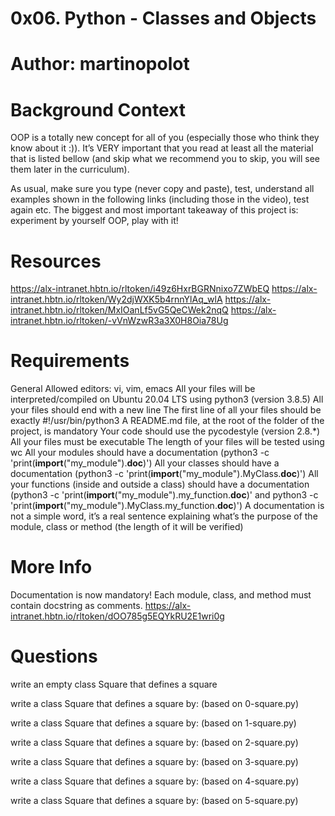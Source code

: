 # 0x06. Python - Classes and Objects
# Author: martinopolot

# Background Context
OOP is a totally new concept for all of you (especially those who think they know about it :)). It’s VERY important that you read at least all the material that is listed bellow (and skip what we recommend you to skip, you will see them later in the curriculum).

As usual, make sure you type (never copy and paste), test, understand all examples shown in the following links (including those in the video), test again etc. The biggest and most important takeaway of this project is: experiment by yourself OOP, play with it!
# Resources
https://alx-intranet.hbtn.io/rltoken/i49z6HxrBGRNnixo7ZWbEQ
https://alx-intranet.hbtn.io/rltoken/Wy2djWXK5b4rnnYlAq_wlA
https://alx-intranet.hbtn.io/rltoken/MxIOanLf5vG5QeCWek2nqQ
https://alx-intranet.hbtn.io/rltoken/-vVnWzwR3a3X0H8Oia78Ug

# Requirements
General
Allowed editors: vi, vim, emacs
All your files will be interpreted/compiled on Ubuntu 20.04 LTS using python3 (version 3.8.5)
All your files should end with a new line
The first line of all your files should be exactly #!/usr/bin/python3
A README.md file, at the root of the folder of the project, is mandatory
Your code should use the pycodestyle (version 2.8.*)
All your files must be executable
The length of your files will be tested using wc
All your modules should have a documentation (python3 -c 'print(__import__("my_module").__doc__)')
All your classes should have a documentation (python3 -c 'print(__import__("my_module").MyClass.__doc__)')
All your functions (inside and outside a class) should have a documentation (python3 -c 'print(__import__("my_module").my_function.__doc__)' and python3 -c 'print(__import__("my_module").MyClass.my_function.__doc__)')
A documentation is not a simple word, it’s a real sentence explaining what’s the purpose of the module, class or method (the length of it will be verified)

# More Info
Documentation is now mandatory! Each module, class, and method must contain docstring as comments.
https://alx-intranet.hbtn.io/rltoken/dOO785g5EQYkRU2E1wri0g

# Questions
write an empty class Square that defines a square

write a class Square that defines a square by: (based on 0-square.py)

write a class Square that defines a square by: (based on 1-square.py)

write a class Square that defines a square by: (based on 2-square.py)

write a class Square that defines a square by: (based on 3-square.py)

write a class Square that defines a square by: (based on 4-square.py)

write a class Square that defines a square by: (based on 5-square.py)